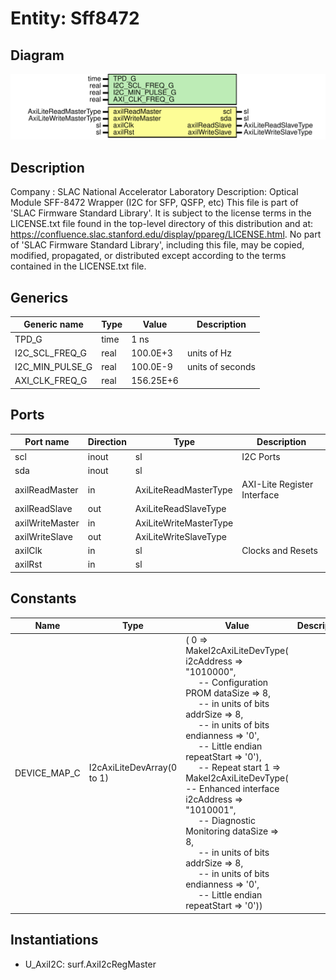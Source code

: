 # Entity: Sff8472

## Diagram

![Diagram](Sff8472.svg "Diagram")
## Description

Company    : SLAC National Accelerator Laboratory
Description: Optical Module SFF-8472 Wrapper (I2C for SFP, QSFP, etc)
This file is part of 'SLAC Firmware Standard Library'.
It is subject to the license terms in the LICENSE.txt file found in the
top-level directory of this distribution and at:
   https://confluence.slac.stanford.edu/display/ppareg/LICENSE.html.
No part of 'SLAC Firmware Standard Library', including this file,
may be copied, modified, propagated, or distributed except according to
the terms contained in the LICENSE.txt file.
## Generics

| Generic name    | Type | Value     | Description      |
| --------------- | ---- | --------- | ---------------- |
| TPD_G           | time | 1 ns      |                  |
| I2C_SCL_FREQ_G  | real | 100.0E+3  | units of Hz      |
| I2C_MIN_PULSE_G | real | 100.0E-9  | units of seconds |
| AXI_CLK_FREQ_G  | real | 156.25E+6 |                  |
## Ports

| Port name       | Direction | Type                   | Description                 |
| --------------- | --------- | ---------------------- | --------------------------- |
| scl             | inout     | sl                     | I2C Ports                   |
| sda             | inout     | sl                     |                             |
| axilReadMaster  | in        | AxiLiteReadMasterType  | AXI-Lite Register Interface |
| axilReadSlave   | out       | AxiLiteReadSlaveType   |                             |
| axilWriteMaster | in        | AxiLiteWriteMasterType |                             |
| axilWriteSlave  | out       | AxiLiteWriteSlaveType  |                             |
| axilClk         | in        | sl                     | Clocks and Resets           |
| axilRst         | in        | sl                     |                             |
## Constants

| Name         | Type                       | Value                                                                                                                                                                                                                                                                                                                                                                                                                                                                                                                                                                                                                                                                                                                                                                                                                                                                                                                                                                                                                                              | Description |
| ------------ | -------------------------- | -------------------------------------------------------------------------------------------------------------------------------------------------------------------------------------------------------------------------------------------------------------------------------------------------------------------------------------------------------------------------------------------------------------------------------------------------------------------------------------------------------------------------------------------------------------------------------------------------------------------------------------------------------------------------------------------------------------------------------------------------------------------------------------------------------------------------------------------------------------------------------------------------------------------------------------------------------------------------------------------------------------------------------------------------- | ----------- |
| DEVICE_MAP_C | I2cAxiLiteDevArray(0 to 1) |  (       0              => MakeI2cAxiLiteDevType(          i2cAddress  => "1010000",<br><span style="padding-left:20px">      -- Configuration PROM          dataSize    => 8,<br><span style="padding-left:20px">              -- in units of bits          addrSize    => 8,<br><span style="padding-left:20px">              -- in units of bits          endianness  => '0',<br><span style="padding-left:20px">            -- Little endian          repeatStart => '0'),<br><span style="padding-left:20px">           -- Repeat start       1              => MakeI2cAxiLiteDevType(  -- Enhanced interface          i2cAddress  => "1010001",<br><span style="padding-left:20px">      -- Diagnostic Monitoring          dataSize    => 8,<br><span style="padding-left:20px">              -- in units of bits          addrSize    => 8,<br><span style="padding-left:20px">              -- in units of bits          endianness  => '0',<br><span style="padding-left:20px">            -- Little endian          repeatStart => '0')) |             |
## Instantiations

- U_AxiI2C: surf.AxiI2cRegMaster
